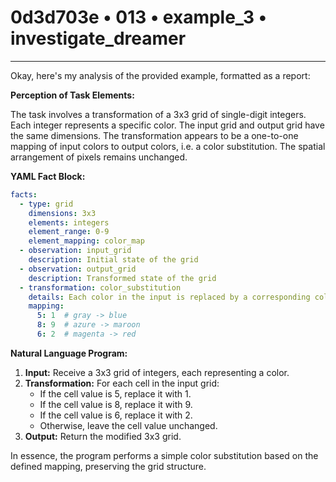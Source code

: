 # 0d3d703e • 013 • example_3 • investigate_dreamer

---
Okay, here's my analysis of the provided example, formatted as a report:

**Perception of Task Elements:**

The task involves a transformation of a 3x3 grid of single-digit integers. Each integer represents a specific color. The input grid and output grid have the same dimensions. The transformation appears to be a one-to-one mapping of input colors to output colors, i.e. a color substitution. The spatial arrangement of pixels remains unchanged.

**YAML Fact Block:**



```yaml
facts:
  - type: grid
    dimensions: 3x3
    elements: integers
    element_range: 0-9
    element_mapping: color_map
  - observation: input_grid
    description: Initial state of the grid
  - observation: output_grid
    description: Transformed state of the grid
  - transformation: color_substitution
    details: Each color in the input is replaced by a corresponding color in the output.
    mapping:
      5: 1  # gray -> blue
      8: 9  # azure -> maroon
      6: 2  # magenta -> red
```



**Natural Language Program:**

1.  **Input:** Receive a 3x3 grid of integers, each representing a color.
2.  **Transformation:** For each cell in the input grid:
    *   If the cell value is 5, replace it with 1.
    *   If the cell value is 8, replace it with 9.
    *   If the cell value is 6, replace it with 2.
    *   Otherwise, leave the cell value unchanged.
3.  **Output:** Return the modified 3x3 grid.

In essence, the program performs a simple color substitution based on the defined mapping, preserving the grid structure.

